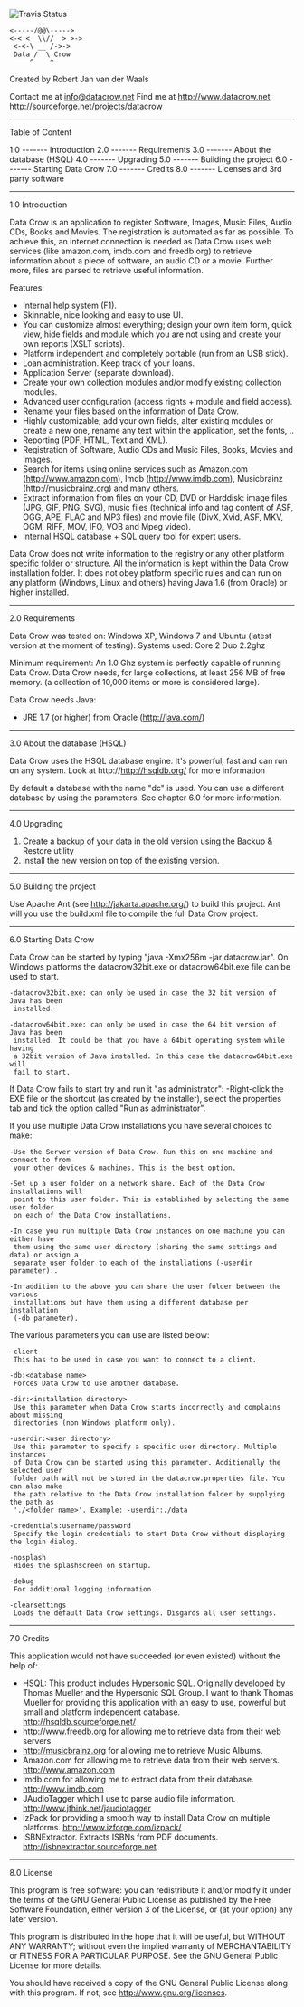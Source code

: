  ![Travis Status](https://travis-ci.org/datacrow/client.svg?branch=master)
 ```
 <-----/@@\----->                              
<-< <  \\//  > >->                             
  <-<-\ __ /->->                               
  Data /  \ Crow                               
      ^    ^ 
```
Created by Robert Jan van der Waals

Contact me at info@datacrow.net
Find me at http://www.datacrow.net
           http://sourceforge.net/projects/datacrow


----------------------------------------------------------------------------------------
Table of Content

 1.0 ------- Introduction
 2.0 ------- Requirements
 3.0 ------- About the database (HSQL)
 4.0 ------- Upgrading
 5.0 ------- Building the project
 6.0 ------- Starting Data Crow 
 7.0 ------- Credits
 8.0 ------- Licenses and 3rd party software


----------------------------------------------------------------------------------------
1.0 Introduction

Data Crow is an application to register Software, Images, Music Files, Audio CDs, 
Books and Movies. The registration is automated as far as possible. To achieve 
this, an internet connection is needed as Data Crow uses web services 
(like amazon.com, imdb.com and freedb.org) to retrieve information about a piece 
of software, an audio CD or a movie. Further more, files are parsed to retrieve 
useful information. 

Features:

* Internal help system (F1).
* Skinnable, nice looking and easy to use UI.
* You can customize almost everything; design your own item form, quick view, hide fields
  and module which you are not using and create your own reports (XSLT scripts).  
* Platform independent and completely portable (run from an USB stick).
* Loan administration. Keep track of your loans.
* Application Server (separate download).
* Create your own collection modules and/or modify existing collection modules.
* Advanced user configuration (access rights + module and field access).
* Rename your files based on the information of Data Crow.
* Highly customizable; add your own fields, alter existing modules or create a new
  one, rename any text within the application, set the fonts, ..
* Reporting (PDF, HTML, Text and XML).
* Registration of Software, Audio CDs and Music Files, Books, Movies and Images.
* Search for items using online services such as Amazon.com (http://www.amazon.com), 
  Imdb (http://www.imdb.com), Musicbrainz (http://musicbrainz.org) and many others.
* Extract information from files on your CD, DVD or Harddisk:
  image files (JPG, GIF, PNG, SVG), music files (technical info and tag content of 
  ASF, OGG, APE, FLAC and MP3 files) and movie file (DivX, Xvid, ASF, MKV, OGM, 
  RIFF, MOV, IFO, VOB and Mpeg video).
* Internal HSQL database + SQL query tool for expert users.

Data Crow does not write information to the registry or any other platform specific 
folder or structure. All the information is kept within the Data Crow installation 
folder. It does not obey platform specific rules and can run on any platform 
(Windows, Linux and others) having Java 1.6 (from Oracle) or higher installed. 


----------------------------------------------------------------------------------------
2.0 Requirements

Data Crow was tested on:
Windows XP, Windows 7 and Ubuntu (latest version at the moment of testing).
Systems used: Core 2 Duo 2.2ghz

Minimum requirement: 
An 1.0 Ghz system is perfectly capable of running Data Crow.
Data Crow needs, for large collections, at least 256 MB of free memory.
(a collection of 10,000 items or more is considered large).

Data Crow needs Java:
  * JRE 1.7 (or higher) from Oracle (http://java.com/)


----------------------------------------------------------------------------------------
3.0 About the database (HSQL)

Data Crow uses the HSQL database engine. It's powerful, fast and can run on
any system. Look at http://http://hsqldb.org/ for more information

By default a database with the name "dc" is used. You can use a different database by 
using the parameters. See chapter 6.0 for more information.


----------------------------------------------------------------------------------------
4.0 Upgrading

1) Create a backup of your data in the old version using the Backup & Restore utility
2) Install the new version on top of the existing version.


----------------------------------------------------------------------------------------
5.0 Building the project

Use Apache Ant (see http://jakarta.apache.org/) to build this project. Ant will you use
the build.xml file to compile the full Data Crow project.


----------------------------------------------------------------------------------------
6.0 Starting Data Crow

Data Crow can be started by typing "java -Xmx256m -jar datacrow.jar". 
On Windows platforms the datacrow32bit.exe or datacrow64bit.exe file can be used to start.

    -datacrow32bit.exe: can only be used in case the 32 bit version of Java has been 
     installed.

    -datacrow64bit.exe: can only be used in case the 64 bit version of Java has been 
     installed. It could be that you have a 64bit operating system while having 
     a 32bit version of Java installed. In this case the datacrow64bit.exe will
     fail to start.
     
If Data Crow fails to start try and run it "as administrator":
    -Right-click the EXE file or the shortcut (as created by the installer), select the
     properties tab and tick the option called "Run as administrator".

If you use multiple Data Crow installations you have several choices to make:

    -Use the Server version of Data Crow. Run this on one machine and connect to from 
     your other devices & machines. This is the best option.

    -Set up a user folder on a network share. Each of the Data Crow installations will
     point to this user folder. This is established by selecting the same user folder  
     on each of the Data Crow installations.

    -In case you run multiple Data Crow instances on one machine you can either have  
     them using the same user directory (sharing the same settings and data) or assign a 
     separate user folder to each of the installations (-userdir parameter).. 

    -In addition to the above you can share the user folder between the various 
     installations but have them using a different database per installation 
     (-db parameter).

The various parameters you can use are listed below:
    
    -client
     This has to be used in case you want to connect to a client.
    
    -db:<database name> 
     Forces Data Crow to use another database.
    
    -dir:<installation directory> 
     Use this parameter when Data Crow starts incorrectly and complains about missing 
     directories (non Windows platform only). 
     
    -userdir:<user directory> 
     Use this parameter to specify a specific user directory. Multiple instances
     of Data Crow can be started using this parameter. Additionally the selected user
     folder path will not be stored in the datacrow.properties file. You can also make
     the path relative to the Data Crow installation folder by supplying the path as
     './<folder name>'. Example: -userdir:./data
    
    -credentials:username/password
     Specify the login credentials to start Data Crow without displaying the login dialog.
     
    -nosplash
     Hides the splashscreen on startup.
     
    -debug
     For additional logging information.     
     
    -clearsettings
     Loads the default Data Crow settings. Disgards all user settings.
     

----------------------------------------------------------------------------------------
7.0 Credits

This application would not have succeeded (or even existed) without the help of:

* HSQL: This product includes Hypersonic SQL.
  Originally developed by Thomas Mueller and the Hypersonic SQL Group. 
  I want to thank Thomas Mueller for providing this application with an easy
  to use, powerful but small and platform independent database.
  http://hsqldb.sourceforge.net/
* http://www.freedb.org for allowing me to retrieve data from their web servers.
* http://musicbrainz.org for allowing me to retrieve Music Albums.
* Amazon.com for allowing me to retrieve data from their web servers.
  http://www.amazon.com
* Imdb.com for allowing me to extract data from their database.
  http://www.imdb.com
* JAudioTagger which I use to parse audio file information.
  http://www.jthink.net/jaudiotagger
* izPack for providing a smooth way to install Data Crow on multiple platforms.
  http://www.izforge.com/izpack/
* ISBNExtractor. Extracts ISBNs from PDF documents.
  http://isbnextractor.sourceforge.net.   


----------------------------------------------------------------------------------------
8.0 License

This program is free software: you can redistribute it and/or modify it under the terms 
of the GNU General Public License as published by the Free Software Foundation, 
either version 3 of the License, or (at your option) any later version.

This program is distributed in the hope that it will be useful, but WITHOUT ANY WARRANTY; 
without even the implied warranty of MERCHANTABILITY or FITNESS FOR A PARTICULAR PURPOSE. 
See the GNU General Public License for more details. 

You should have received a copy of the GNU General Public License along with this program. 
If not, see http://www.gnu.org/licenses.
